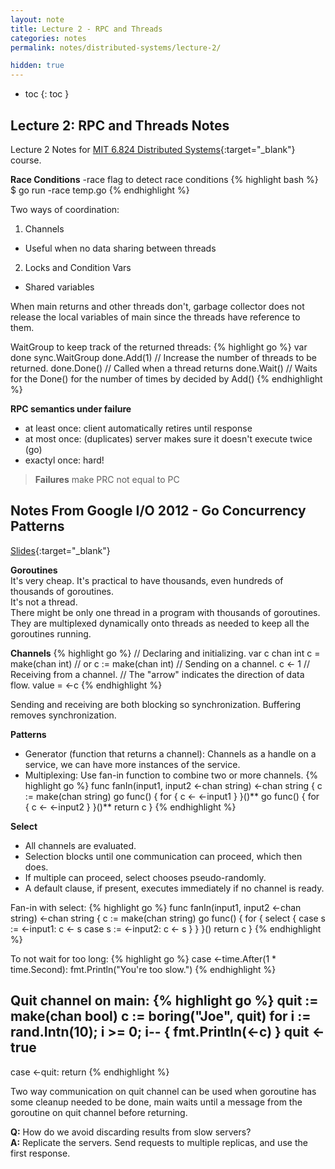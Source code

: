 ```yaml
---
layout: note
title: Lecture 2 - RPC and Threads
categories: notes 
permalink: notes/distributed-systems/lecture-2/

hidden: true
---
```


- toc
{: toc }

## Lecture 2: RPC and Threads Notes
Lecture 2 Notes for [MIT 6.824 Distributed Systems](https://pdos.csail.mit.edu/6.824/index.html){:target="_blank"} course.

**Race Conditions**
-race flag to detect race conditions
{% highlight bash %}
$ go run -race temp.go
{% endhighlight %}

Two ways of coordination:
1. Channels
- Useful when no data sharing between threads
2. Locks and Condition Vars
- Shared variables

When main returns and other threads don't, garbage collector does not release the local variables of main since the threads have reference to them.

WaitGroup to keep track of the returned threads:
{% highlight go %}
var done sync.WaitGroup
done.Add(1) // Increase the number of threads to be returned.
done.Done() // Called when a thread returns
done.Wait() // Waits for the Done() for the number of times by decided by Add()
{% endhighlight %}

**RPC semantics under failure**
- at least once:	client automatically retires until response
- at most once:	(duplicates) server makes sure it doesn't execute twice (go)
- exactyl once:	hard! 

> **Failures** make PRC not equal to PC  

## Notes From Google I/O 2012 - Go Concurrency Patterns
[Slides](https://talks.golang.org/2012/concurrency.slide){:target="_blank"}

**Goroutines**  
It's very cheap. It's practical to have thousands, even hundreds of thousands of goroutines.  
It's not a thread.  
There might be only one thread in a program with thousands of goroutines.   
They are multiplexed dynamically onto threads as needed to keep all the goroutines running.  

**Channels**
{% highlight go %}
// Declaring and initializing.
var c chan int
c = make(chan int)
// or
c := make(chan int)
// Sending on a channel.
c <- 1
// Receiving from a channel.
// The "arrow" indicates the direction of data flow.
value = <-c
{% endhighlight %}

Sending and receiving are both blocking so synchronization.
Buffering removes synchronization. 

**Patterns**
- Generator (function that returns a channel): Channels as a handle on a service, we can have more instances of the service.
- Multiplexing: Use fan-in function to combine two or more channels. 
{% highlight go %}
func fanIn(input1, input2 <-chan string) <-chan string {
 c := make(chan string)
 go func() { for { c <- <-input1 } }()**
 go func() { for { c <- <-input2 } }()**
 return c
}
{% endhighlight %}

**Select**
- All channels are evaluated.  
- Selection blocks until one communication can proceed, which then does.  
- If multiple can proceed, select chooses pseudo-randomly.  
- A default clause, if present, executes immediately if no channel is ready.

Fan-in with select:
{% highlight go %}
func fanIn(input1, input2 <-chan string) <-chan string {
	c := make(chan string)
	go func() {
		for {
			select {
				case s := <-input1:  c <- s
				case s := <-input2:  c <- s
			}
		}
	}()
	return c
}
{% endhighlight %}

To not wait for too long:
{% highlight go %}
case <-time.After(1 * time.Second):
	fmt.Println("You're too slow.")
{% endhighlight %}

Quit channel on main:
{% highlight go %}
quit := make(chan bool)
c := boring("Joe", quit)
for i := rand.Intn(10); i >= 0; i-- { fmt.Println(<-c) }
quit <- true
 ----
case <-quit:
 return
{% endhighlight %}

Two way communication on quit channel can be used when goroutine has some cleanup needed to be done, main waits until a message from the goroutine on quit channel before returning.

**Q:** How do we avoid discarding results from slow servers?  
**A:** Replicate the servers. Send requests to multiple replicas, and use the first response.